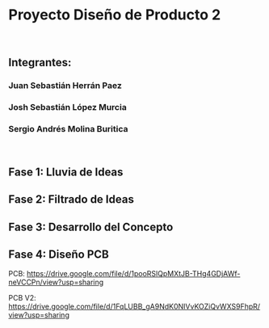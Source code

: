 
# Proyecto Diseño de Producto 2  

<br />

## Integrantes:  

### Juan Sebastián Herrán Paez  

### Josh Sebastián López Murcia  

### Sergio Andrés Molina Buritica  

<br />

## Fase 1: Lluvia de Ideas 

## Fase 2: Filtrado de Ideas 

## Fase 3: Desarrollo del Concepto

## Fase 4: Diseño PCB

PCB: https://drive.google.com/file/d/1pooRSlQpMXtJB-THg4GDjAWf-neVCCPn/view?usp=sharing


PCB V2: https://drive.google.com/file/d/1FqLUBB_gA9NdK0NIVvKOZiQvWXS9FhpR/view?usp=sharing
